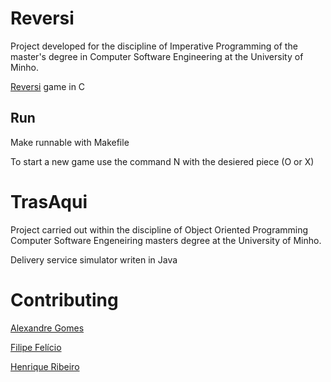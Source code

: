 # Reversi

Project developed for the discipline of Imperative Programming of the master's degree in Computer Software Engineering at the University of Minho.

[Reversi](https://en.wikipedia.org/wiki/Reversi) game in C

## Run

Make runnable with Makefile

To start a new game use the command N with the desiered piece (O or X)

# TrasAqui

Project carried out within the discipline of Object Oriented Programming  Computer Software Engeneiring masters degree at the University of Minho.

Delivery service simulator writen in Java

# Contributing

[Alexandre Gomes](https://github.com/PietroPan)

[Filipe Felício](https://github.com/feliciofilipe)

[Henrique Ribeiro](https://github.com/henriq350)
